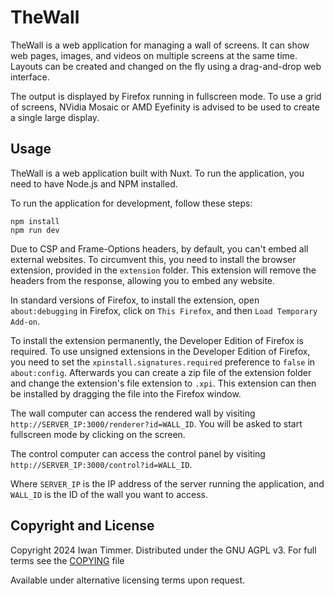 # TheWall

TheWall is a web application for managing a wall of screens.
It can show web pages, images, and videos on multiple screens at the same time.
Layouts can be created and changed on the fly using a drag-and-drop web interface.

The output is displayed by Firefox running in fullscreen mode.
To use a grid of screens, NVidia Mosaic or AMD Eyefinity is advised to be used to create a single large display.

## Usage

TheWall is a web application built with Nuxt.
To run the application, you need to have Node.js and NPM installed.

To run the application for development, follow these steps:
```
npm install
npm run dev
```

Due to CSP and Frame-Options headers, by default, you can't embed all external websites.
To circumvent this, you need to install the browser extension, provided in the `extension` folder.
This extension will remove the headers from the response, allowing you to embed any website.

In standard versions of Firefox, to install the extension, open `about:debugging` in Firefox, click on `This Firefox`, and then `Load Temporary Add-on`.

To install the extension permanently, the Developer Edition of Firefox is required.
To use unsigned extensions in the Developer Edition of Firefox, you need to set the `xpinstall.signatures.required` preference to `false` in `about:config`.
Afterwards you can create a zip file of the extension folder and change the extension's file extension to `.xpi`.
This extension can then be installed by dragging the file into the Firefox window.

The wall computer can access the rendered wall by visiting `http://SERVER_IP:3000/renderer?id=WALL_ID`.
You will be asked to start fullscreen mode by clicking on the screen.

The control computer can access the control panel by visiting `http://SERVER_IP:3000/control?id=WALL_ID`.

Where `SERVER_IP` is the IP address of the server running the application, and `WALL_ID` is the ID of the wall you want to access.

## Copyright and License
Copyright 2024 Iwan Timmer.
Distributed under the GNU AGPL v3.
For full terms see the [COPYING](COPYING) file

Available under alternative licensing terms upon request.
